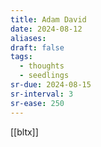 ```yaml
---
title: Adam David
date: 2024-08-12
aliases: 
draft: false
tags:
  - thoughts
  - seedlings
sr-due: 2024-08-15
sr-interval: 3
sr-ease: 250
---
```

[[bltx]]